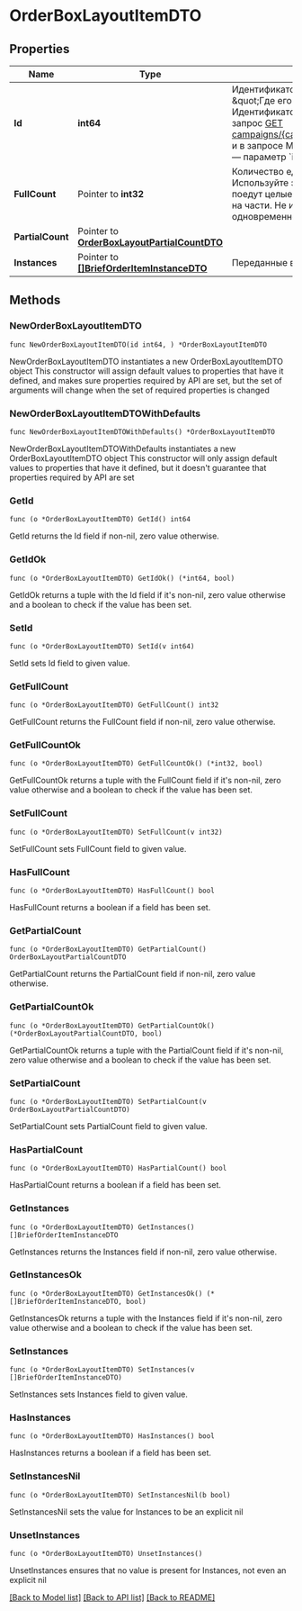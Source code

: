 # OrderBoxLayoutItemDTO

## Properties

Name | Type | Description | Notes
------------ | ------------- | ------------- | -------------
**Id** | **int64** | Идентификатор товара в заказе.  {% cut \&quot;Где его взять\&quot; %}  Идентификатор приходит в ответе на запрос [GET campaigns/{campaignId}/orders/{orderId}](../../reference/orders/getOrder.md) и в запросе Маркета [POST order/accept](../../pushapi/reference/orderAccept.md) — параметр &#x60;id&#x60; в &#x60;items&#x60;.  {% endcut %}    | 
**FullCount** | Pointer to **int32** | Количество единиц товара в коробке.  Используйте это поле, если в коробке поедут целые товары, не разделенные на части. Не используйте это поле одновременно с &#x60;partialCount&#x60;.  | [optional] 
**PartialCount** | Pointer to [**OrderBoxLayoutPartialCountDTO**](OrderBoxLayoutPartialCountDTO.md) |  | [optional] 
**Instances** | Pointer to [**[]BriefOrderItemInstanceDTO**](BriefOrderItemInstanceDTO.md) | Переданные вами коды маркировки. | [optional] 

## Methods

### NewOrderBoxLayoutItemDTO

`func NewOrderBoxLayoutItemDTO(id int64, ) *OrderBoxLayoutItemDTO`

NewOrderBoxLayoutItemDTO instantiates a new OrderBoxLayoutItemDTO object
This constructor will assign default values to properties that have it defined,
and makes sure properties required by API are set, but the set of arguments
will change when the set of required properties is changed

### NewOrderBoxLayoutItemDTOWithDefaults

`func NewOrderBoxLayoutItemDTOWithDefaults() *OrderBoxLayoutItemDTO`

NewOrderBoxLayoutItemDTOWithDefaults instantiates a new OrderBoxLayoutItemDTO object
This constructor will only assign default values to properties that have it defined,
but it doesn't guarantee that properties required by API are set

### GetId

`func (o *OrderBoxLayoutItemDTO) GetId() int64`

GetId returns the Id field if non-nil, zero value otherwise.

### GetIdOk

`func (o *OrderBoxLayoutItemDTO) GetIdOk() (*int64, bool)`

GetIdOk returns a tuple with the Id field if it's non-nil, zero value otherwise
and a boolean to check if the value has been set.

### SetId

`func (o *OrderBoxLayoutItemDTO) SetId(v int64)`

SetId sets Id field to given value.


### GetFullCount

`func (o *OrderBoxLayoutItemDTO) GetFullCount() int32`

GetFullCount returns the FullCount field if non-nil, zero value otherwise.

### GetFullCountOk

`func (o *OrderBoxLayoutItemDTO) GetFullCountOk() (*int32, bool)`

GetFullCountOk returns a tuple with the FullCount field if it's non-nil, zero value otherwise
and a boolean to check if the value has been set.

### SetFullCount

`func (o *OrderBoxLayoutItemDTO) SetFullCount(v int32)`

SetFullCount sets FullCount field to given value.

### HasFullCount

`func (o *OrderBoxLayoutItemDTO) HasFullCount() bool`

HasFullCount returns a boolean if a field has been set.

### GetPartialCount

`func (o *OrderBoxLayoutItemDTO) GetPartialCount() OrderBoxLayoutPartialCountDTO`

GetPartialCount returns the PartialCount field if non-nil, zero value otherwise.

### GetPartialCountOk

`func (o *OrderBoxLayoutItemDTO) GetPartialCountOk() (*OrderBoxLayoutPartialCountDTO, bool)`

GetPartialCountOk returns a tuple with the PartialCount field if it's non-nil, zero value otherwise
and a boolean to check if the value has been set.

### SetPartialCount

`func (o *OrderBoxLayoutItemDTO) SetPartialCount(v OrderBoxLayoutPartialCountDTO)`

SetPartialCount sets PartialCount field to given value.

### HasPartialCount

`func (o *OrderBoxLayoutItemDTO) HasPartialCount() bool`

HasPartialCount returns a boolean if a field has been set.

### GetInstances

`func (o *OrderBoxLayoutItemDTO) GetInstances() []BriefOrderItemInstanceDTO`

GetInstances returns the Instances field if non-nil, zero value otherwise.

### GetInstancesOk

`func (o *OrderBoxLayoutItemDTO) GetInstancesOk() (*[]BriefOrderItemInstanceDTO, bool)`

GetInstancesOk returns a tuple with the Instances field if it's non-nil, zero value otherwise
and a boolean to check if the value has been set.

### SetInstances

`func (o *OrderBoxLayoutItemDTO) SetInstances(v []BriefOrderItemInstanceDTO)`

SetInstances sets Instances field to given value.

### HasInstances

`func (o *OrderBoxLayoutItemDTO) HasInstances() bool`

HasInstances returns a boolean if a field has been set.

### SetInstancesNil

`func (o *OrderBoxLayoutItemDTO) SetInstancesNil(b bool)`

 SetInstancesNil sets the value for Instances to be an explicit nil

### UnsetInstances
`func (o *OrderBoxLayoutItemDTO) UnsetInstances()`

UnsetInstances ensures that no value is present for Instances, not even an explicit nil

[[Back to Model list]](../README.md#documentation-for-models) [[Back to API list]](../README.md#documentation-for-api-endpoints) [[Back to README]](../README.md)


